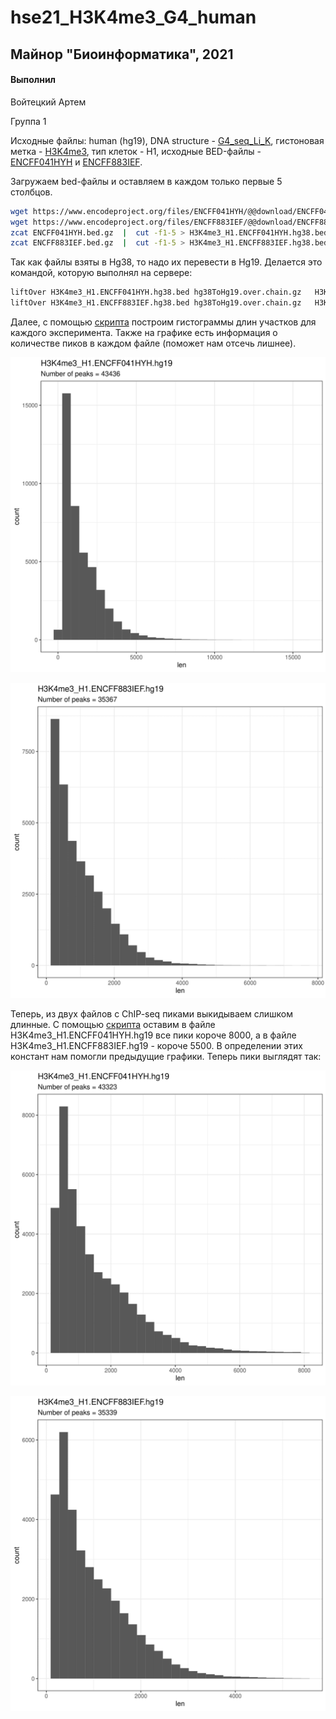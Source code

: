 # hse21_H3K4me3_G4_human

## Майнор "Биоинформатика", 2021

#### Выполнил

Войтецкий Артем

Группа 1

Исходные файлы: human (hg19), DNA structure - 
[G4_seq_Li_K](https://www.ncbi.nlm.nih.gov/geo/query/acc.cgi?acc=GSM3003539), 
гистоновая метка - [H3K4me3](https://www.encodeproject.org/chip-seq-matrix/?type=Experiment&replicates.library.biosample.donor.organism.scientific_name=Homo%20sapiens&assay_title=Histone%20ChIP-seq&assay_title=Mint-ChIP-seq&status=released),
тип клеток - Н1, исходные BED-файлы - 
[ENCFF041HYH](https://www.encodeproject.org/files/ENCFF041HYH/) 
и [ENCFF883IEF](https://www.encodeproject.org/files/ENCFF883IEF/).

Загружаем bed-файлы и оставляем в каждом только первые 5 столбцов. 
```bash
wget https://www.encodeproject.org/files/ENCFF041HYH/@@download/ENCFF041HYH.bed.gz
wget https://www.encodeproject.org/files/ENCFF883IEF/@@download/ENCFF883IEF.bed.gz
zcat ENCFF041HYH.bed.gz  |  cut -f1-5 > H3K4me3_H1.ENCFF041HYH.hg38.bed
zcat ENCFF883IEF.bed.gz  |  cut -f1-5 > H3K4me3_H1.ENCFF883IEF.hg38.bed
```

Так как файлы взяты в Hg38, то надо их перевести в Hg19. Делается это командой, которую выполнял на сервере:
```bash
liftOver H3K4me3_H1.ENCFF041HYH.hg38.bed hg38ToHg19.over.chain.gz   H3K4me3_H1.ENCFF041HYH.hg19.bed   H3K4me3_H1.ENCFF041HYH.unmapped.bed
liftOver H3K4me3_H1.ENCFF883IEF.hg38.bed hg38ToHg19.over.chain.gz   H3K4me3_H1.ENCFF883IEF.hg19.bed   H3K4me3_H1.ENCFF883IEF.unmapped.bed
```

Далее, с помощью [скрипта](https://github.com/MrARVO/hse21_H3K4me3_G4_human/blob/main/src/hist.r)
построим гистограммы длин участков для каждого эксперимента. 
Также на графике есть информация о количестве пиков в каждом файле (поможет нам отсечь лишнее).

![len_hist.H3K4me3_H1.ENCFF041HYH.hg19](https://github.com/MrARVO/hse21_H3K4me3_G4_human/blob/main/images/len_hist.H3K4me3_H1.ENCFF041HYH.hg19-1.png)

![len_hist.H3K4me3_H1.ENCFF883IEF.hg19](https://github.com/MrARVO/hse21_H3K4me3_G4_human/blob/main/images/len_hist.H3K4me3_H1.ENCFF883IEF.hg19_1.png)

Теперь, из двух файлов с ChIP-seq пиками выкидываем слишком длинные. 
С помощью [скрипта](https://github.com/MrARVO/hse21_H3K4me3_G4_human/blob/main/src/hist2.r)
оставим в файле H3K4me3_H1.ENCFF041HYH.hg19 все пики короче 8000, 
а в файле H3K4me3_H1.ENCFF883IEF.hg19 - короче 5500. В определении этих констант нам помогли предыдущие графики. 
Теперь пики выглядят так:

![len_hist.H3K4me3_H1.ENCFF041HYH.hg19](https://github.com/MrARVO/hse21_H3K4me3_G4_human/blob/main/images/len_hist.H3K4me3_H1.ENCFF041HYH.hg19.filtered-1.png)

![len_hist.H3K4me3_H1.ENCFF883IEF.hg19](https://github.com/MrARVO/hse21_H3K4me3_G4_human/blob/main/images/len_hist.H3K4me3_H1.ENCFF883IEF.hg19.filtered-1.png)